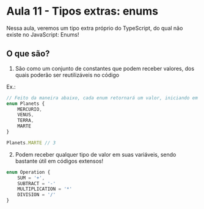 # Aula 11 - Tipos extras: enums

Nessa aula, veremos um tipo extra próprio do TypeScript, do qual não existe no JavaScript: Enums!

## O que são?

1. São como um conjunto de constantes que podem receber valores, dos quais poderão ser reutilizáveis no código

Ex.:

```ts
// Feito da maneira abaixo, cada enum retornará um valor, iniciando em 0 e sendo incrementado no próximo (0, 1, 2, ...)
enum Planets {
    MERCURIO,
    VENUS,
    TERRA,
    MARTE
}

Planets.MARTE // 3
```

2. Podem receber qualquer tipo de valor em suas variáveis, sendo bastante útil em códigos extensos!

```ts
enum Operation {
    SUM = '+',
    SUBTRACT = '-'
    MULTIPLICATION = '*'
    DIVISION = '/'
}
```